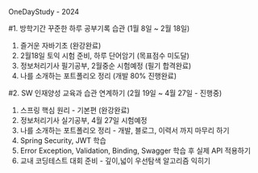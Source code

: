 OneDayStudy - 2024

#1. 방학기간 꾸준한 하루 공부기록 습관 (1월 8일 ~ 2월 18일)
  1. 즐거운 자바기초 (완강완료)
  2. 2월18일 토익 시험 준비, 하루 단어암기 (목표점수 미도달)
  3. 정보처리기사 필기공부, 2월중순 시험예정 (필기 합격완료)
  4. 나를 소개하는 포트폴리오 정리 (개발 80% 진행완료)


#2. SW 인재양성 교육과 습관 연계하기 (2월 19일 ~ 4월 27일 - 진행중)
  1. 스프링 핵심 원리 - 기본편 (완강완료)
  2. 정보처리기사 실기공부, 4월 27일 시험예정
  3. 나를 소개하는 포트폴리오 정리 - 개발, 블로그, 이력서 까지 마무리 하기
  4. Spring Security, JWT 학습
  5. Error Exception, Validation, Binding, Swagger 학습 후 실제 API 적용하기
  7. 교내 코딩테스트 대회 준비 - 깊이,넓이 우선탐색 알고리즘 익히기 
